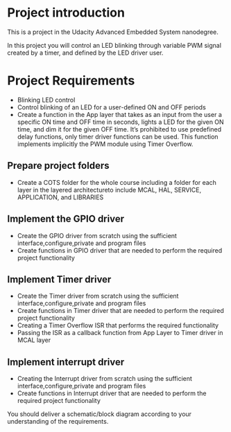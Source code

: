 # Project introduction
This is a project in the Udacity Advanced Embedded System nanodegree. 

In this project you will control an LED blinking through variable PWM signal created by a timer, and defined by the LED driver user.

# Project Requirements
- Blinking LED control
- Control blinking of an LED for a user-defined ON and OFF periods
- Create a function in the App layer that takes as an input from the user a specific ON time and OFF time in seconds, lights a LED for the given ON time, and dim it for the given OFF time. It’s prohibited to use predefined delay functions, only timer driver functions can be used. This function implements implicitly the PWM module using Timer Overflow.

## Prepare project folders
- Create a COTS folder for the whole course including a folder for each layer in the layered architectureto include MCAL, HAL, SERVICE, APPLICATION, and LIBRARIES

## Implement the GPIO driver
- Create the GPIO driver from scratch using the sufficient interface,configure,private and program files
- Create functions in GPIO driver that are needed to perform the required project functionality

## Implement Timer driver
- Create the Timer driver from scratch using the sufficient interface,configure,private and program files
- Create functions in Timer driver that are needed to perform the required project functionality
- Creating a Timer Overflow ISR that performs the required functionality
- Passing the ISR as a callback function from App Layer to Timer driver in MCAL layer

## Implement interrupt driver
- Creating the Interrupt driver from scratch using the sufficient interface,configure,private and program files
- Create functions in Interrupt driver that are needed to perform the required project functionality

You should deliver a schematic/block diagram according to your understanding of the requirements.
